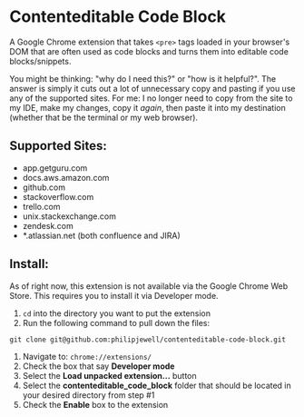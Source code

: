 # Contenteditable Code Block

A Google Chrome extension that takes `<pre>` tags loaded in your browser's DOM that
 are often used as code blocks and turns them into editable code blocks/snippets.

You might be thinking: "why do I need this?" or "how is it helpful?". The answer is
 simply it cuts out a lot of unnecessary copy and pasting if you use any of the
 supported sites. For me: I no longer need to copy from the site to my IDE, make my
 changes, copy it _again_, then paste it into my destination (whether that be the
 terminal or my web browser).

## Supported Sites:

* app.getguru.com
* docs.aws.amazon.com
* github.com
* stackoverflow.com
* trello.com
* unix.stackexchange.com
* zendesk.com
* *.atlassian.net (both confluence and JIRA)

## Install:

As of right now, this extension is not available via the Google Chrome Web Store.
 This requires you to install it via Developer mode.

1. `cd` into the directory you want to put the extension
1. Run the following command to pull down the files:

  ```
  git clone git@github.com:philipjewell/contenteditable-code-block.git
  ```

1. Navigate to: `chrome://extensions/`
1. Check the box that say **Developer mode**
1. Select the **Load unpacked extension...** button
1. Select the **contenteditable_code_block** folder that should be located in your
 desired directory from step #1
1. Check the **Enable** box to the extension
